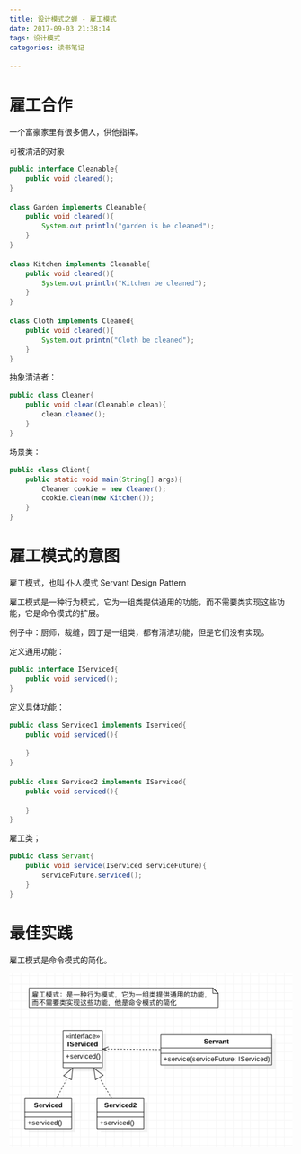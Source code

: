 ```yaml
---
title: 设计模式之蝉 - 雇工模式
date: 2017-09-03 21:38:14
tags: 设计模式
categories: 读书笔记

---
```



# 雇工合作

一个富豪家里有很多佣人，供他指挥。

<!--more-->

可被清洁的对象

```java
public interface Cleanable{
    public void cleaned();
}

class Garden implements Cleanable{
    public void cleaned(){
        System.out.println("garden is be cleaned");
    }
}

class Kitchen implements Cleanable{
    public void cleaned(){
        System.out.println("Kitchen be cleaned");
    }
}

class Cloth implements Cleaned{
    public void cleaned(){
        System.out.printn("Cloth be cleaned");
    }
}
```


抽象清洁者：

```java
public class Cleaner{
    public void clean(Cleanable clean){
        clean.cleaned();
    }
}
```

场景类：

```java
public class Client{
    public static void main(String[] args){
        Cleaner cookie = new Cleaner();
        cookie.clean(new Kitchen());
    }
}
```

# 雇工模式的意图

雇工模式，也叫 仆人模式 Servant Design Pattern

雇工模式是一种行为模式，它为一组类提供通用的功能，而不需要类实现这些功能，它是命令模式的扩展。


例子中：厨师，裁缝，园丁是一组类，都有清洁功能，但是它们没有实现。


定义通用功能：

```java
public interface IServiced{
    public void serviced();
}
```

定义具体功能：

```java
public class Serviced1 implements Iserviced{
    public void serviced(){

    }
}

public class Serviced2 implements IServiced{
    public void serviced(){

    }
}
```

雇工类；

```java
public class Servant{
    public void service(IServiced serviceFuture){
        serviceFuture.serviced();
    }
}

```

# 最佳实践

雇工模式是命令模式的简化。

![servant](https://raw.githubusercontent.com/fangmd/markdownphoto/master/src/design-uml/design_uml_servant.png)


